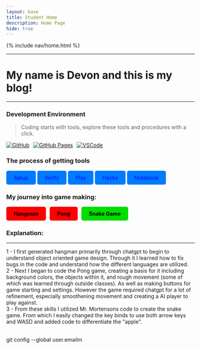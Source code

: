 ```yaml
---
layout: base
title: Student Home 
description: Home Page
hide: true
---
```


{% include nav/home.html %}

---

# My name is Devon and this is my blog!

---

### Development Environment

> Coding starts with tools, explore these tools and procedures with a click.

<div style="display: flex; flex-wrap: wrap; gap: 10px;">
    <a href="https://github.com/andrewg5/andrews-blog">
        <img src="https://img.shields.io/badge/GitHub-181717?style=for-the-badge&logo=github&logoColor=white" alt="GitHub">
    </a>
    <a href="https://andrewg5.github.io/andrews-blog/">
        <img src="https://img.shields.io/badge/GitHub%20Pages-327FC7?style=for-the-badge&logo=github&logoColor=white" alt="GitHub Pages">
    </a>
    <a href="https://vscode.dev/">
        <img src="https://img.shields.io/badge/VSCode-007ACC?style=for-the-badge&logo=visual-studio-code&logoColor=white" alt="VSCode">
    </a>
</div>

### The process of getting tools

<a href="https://nighthawkcoders.github.io/portfolio_2025/devops/tools/setup" style="display:inline-block; padding:10px 20px; color:blue; background-color:#007BFF; text-decoration:none; border-radius:5px;">Setup</a>
<a href="https://nighthawkcoders.github.io/portfolio_2025/devops/tools/verify" style="display:inline-block; padding:10px 20px; color:blue; background-color:#007BFF; text-decoration:none; border-radius:5px;">Verify</a>
<a href=" https://nighthawkcoders.github.io/portfolio_2025/devops/github/pages/play" style="display:inline-block; padding:10px 20px; color:blue; background-color:#007BFF; text-decoration:none; border-radius:5px;">Play</a>
<a href="https://nighthawkcoders.github.io/portfolio_2025/devops/hacks" style="display:inline-block; padding:10px 20px; color:blue; background-color:#007BFF; text-decoration:none; border-radius:5px;">Hacks</a>
<a href="https://dumbmist.github.io/Devons-Blog/devops/tools/verify" style="display:inline-block; padding:10px 20px; color:blue; background-color:#007BFF; text-decoration:none; border-radius:5px;">Notebook</a>

### My journey into game making:
<div style="display: flex; flex-wrap: wrap; gap: 10px;">
    <a href="{{site.baseurl}}/navigation/hangman" style="text-decoration: none;">
        <div style="background-color: #FF0000; color: black; padding: 10px 20px; border-radius: 5px; font-weight: bold;">
            Hangman
        </div>
    </a>
    <a href="{{site.baseurl}}/navigation/pong" style="text-decoration: none;">
        <div style="background-color: #FF0000; color: black; padding: 10px 20px; border-radius: 5px; font-weight: bold;">
            Pong
        </div>
    </a>
    <a href="{{site.baseurl}}/navigation/snake" style="text-decoration: none;">
        <div style="background-color: #00DD00; color: black; padding: 10px 20px; border-radius: 5px; font-weight: bold;">
            Snake Game
        </div>
    </a>
</div>

### Explanation: 
---
1 - I first generated hangman primarily through chatgpt to begin to understand object oriented game design. Through it I learned how to fix bugs in the code and understand how the different languages are utilized.
<br>
2 - Next I began to code the Pong game, creating a basis for it including background colors, the objects within it, and rough movement (some of which was learned through outside classes). As well as making buttons for game starting and settings. However the game required chatgpt for a lot of refinement, especially smoothening movement and creating a AI player to play against.
<br>
3 - From these skills I utilized Mr. Mortensons code to create the snake game. From which I easily changed the key binds to use both arrow keys and WASD and added code to differentiate the "apple".

<br>
git config --global user.emailm
<script
     src="https://utteranc.es/client.js"
        repo="Dumbmist/Devons-Blog"
        issue-term="title"
        label="blogpost-comment"
        theme="github-light"
        crossorigin="anonymous"
        async>
</script>